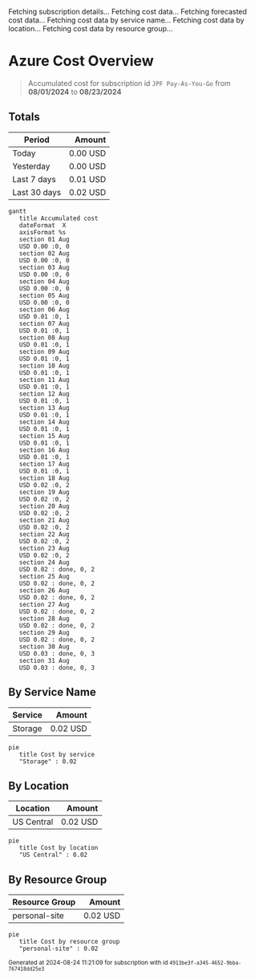 Fetching subscription details...
Fetching cost data...
Fetching forecasted cost data...
Fetching cost data by service name...
Fetching cost data by location...
Fetching cost data by resource group...
# Azure Cost Overview

> Accumulated cost for subscription id `JPF Pay-As-You-Go` from **08/01/2024** to **08/23/2024**

## Totals

|Period|Amount|
|---|---:|
|Today|0.00 USD|
|Yesterday|0.00 USD|
|Last 7 days|0.01 USD|
|Last 30 days|0.02 USD|

```mermaid
gantt
   title Accumulated cost
   dateFormat  X
   axisFormat %s
   section 01 Aug
   USD 0.00 :0, 0
   section 02 Aug
   USD 0.00 :0, 0
   section 03 Aug
   USD 0.00 :0, 0
   section 04 Aug
   USD 0.00 :0, 0
   section 05 Aug
   USD 0.00 :0, 0
   section 06 Aug
   USD 0.01 :0, 1
   section 07 Aug
   USD 0.01 :0, 1
   section 08 Aug
   USD 0.01 :0, 1
   section 09 Aug
   USD 0.01 :0, 1
   section 10 Aug
   USD 0.01 :0, 1
   section 11 Aug
   USD 0.01 :0, 1
   section 12 Aug
   USD 0.01 :0, 1
   section 13 Aug
   USD 0.01 :0, 1
   section 14 Aug
   USD 0.01 :0, 1
   section 15 Aug
   USD 0.01 :0, 1
   section 16 Aug
   USD 0.01 :0, 1
   section 17 Aug
   USD 0.01 :0, 1
   section 18 Aug
   USD 0.02 :0, 2
   section 19 Aug
   USD 0.02 :0, 2
   section 20 Aug
   USD 0.02 :0, 2
   section 21 Aug
   USD 0.02 :0, 2
   section 22 Aug
   USD 0.02 :0, 2
   section 23 Aug
   USD 0.02 :0, 2
   section 24 Aug
   USD 0.02 : done, 0, 2
   section 25 Aug
   USD 0.02 : done, 0, 2
   section 26 Aug
   USD 0.02 : done, 0, 2
   section 27 Aug
   USD 0.02 : done, 0, 2
   section 28 Aug
   USD 0.02 : done, 0, 2
   section 29 Aug
   USD 0.02 : done, 0, 2
   section 30 Aug
   USD 0.03 : done, 0, 3
   section 31 Aug
   USD 0.03 : done, 0, 3
```

## By Service Name

|Service|Amount|
|---|---:|
|Storage|0.02 USD|

```mermaid
pie
   title Cost by service
   "Storage" : 0.02
```

## By Location

|Location|Amount|
|---|---:|
|US Central|0.02 USD|

```mermaid
pie
   title Cost by location
   "US Central" : 0.02
```

## By Resource Group

|Resource Group|Amount|
|---|---:|
|personal-site|0.02 USD|

```mermaid
pie
   title Cost by resource group
   "personal-site" : 0.02
```

<sup>Generated at 2024-08-24 11:21:09 for subscription with id `4913be3f-a345-4652-9bba-767418dd25e3`</sup>
